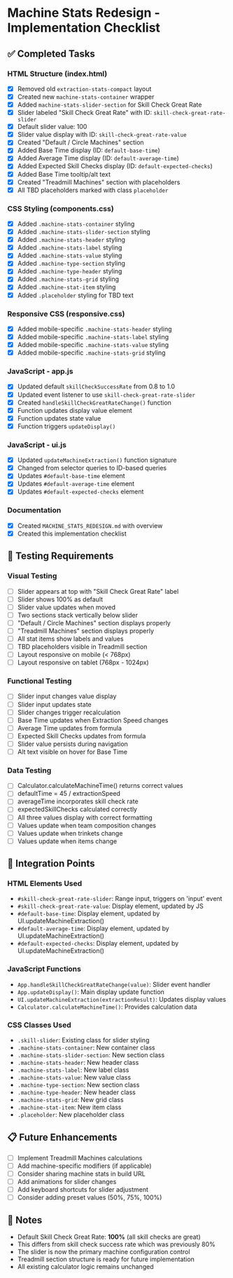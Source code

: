 # Machine Stats Redesign - Implementation Checklist

## ✅ Completed Tasks

### HTML Structure (index.html)
- [x] Removed old `extraction-stats-compact` layout
- [x] Created new `machine-stats-container` wrapper
- [x] Added `machine-stats-slider-section` for Skill Check Great Rate
- [x] Slider labeled "Skill Check Great Rate" with ID: `skill-check-great-rate-slider`
- [x] Default slider value: 100
- [x] Slider value display with ID: `skill-check-great-rate-value`
- [x] Created "Default / Circle Machines" section
- [x] Added Base Time display (ID: `default-base-time`)
- [x] Added Average Time display (ID: `default-average-time`)
- [x] Added Expected Skill Checks display (ID: `default-expected-checks`)
- [x] Added Base Time tooltip/alt text
- [x] Created "Treadmill Machines" section with placeholders
- [x] All TBD placeholders marked with class `placeholder`

### CSS Styling (components.css)
- [x] Added `.machine-stats-container` styling
- [x] Added `.machine-stats-slider-section` styling
- [x] Added `.machine-stats-header` styling
- [x] Added `.machine-stats-label` styling
- [x] Added `.machine-stats-value` styling
- [x] Added `.machine-type-section` styling
- [x] Added `.machine-type-header` styling
- [x] Added `.machine-stats-grid` styling
- [x] Added `.machine-stat-item` styling
- [x] Added `.placeholder` styling for TBD text

### Responsive CSS (responsive.css)
- [x] Added mobile-specific `.machine-stats-header` styling
- [x] Added mobile-specific `.machine-stats-label` styling
- [x] Added mobile-specific `.machine-stats-value` styling
- [x] Added mobile-specific `.machine-stats-grid` styling

### JavaScript - app.js
- [x] Updated default `skillCheckSuccessRate` from 0.8 to 1.0
- [x] Updated event listener to use `skill-check-great-rate-slider`
- [x] Created `handleSkillCheckGreatRateChange()` function
- [x] Function updates display value element
- [x] Function updates state value
- [x] Function triggers `updateDisplay()`

### JavaScript - ui.js
- [x] Updated `updateMachineExtraction()` function signature
- [x] Changed from selector queries to ID-based queries
- [x] Updates `#default-base-time` element
- [x] Updates `#default-average-time` element
- [x] Updates `#default-expected-checks` element

### Documentation
- [x] Created `MACHINE_STATS_REDESIGN.md` with overview
- [x] Created this implementation checklist

## 🧪 Testing Requirements

### Visual Testing
- [ ] Slider appears at top with "Skill Check Great Rate" label
- [ ] Slider shows 100% as default
- [ ] Slider value updates when moved
- [ ] Two sections stack vertically below slider
- [ ] "Default / Circle Machines" section displays properly
- [ ] "Treadmill Machines" section displays properly
- [ ] All stat items show labels and values
- [ ] TBD placeholders visible in Treadmill section
- [ ] Layout responsive on mobile (< 768px)
- [ ] Layout responsive on tablet (768px - 1024px)

### Functional Testing
- [ ] Slider input changes value display
- [ ] Slider input updates state
- [ ] Slider changes trigger recalculation
- [ ] Base Time updates when Extraction Speed changes
- [ ] Average Time updates from formula
- [ ] Expected Skill Checks updates from formula
- [ ] Slider value persists during navigation
- [ ] Alt text visible on hover for Base Time

### Data Testing
- [ ] Calculator.calculateMachineTime() returns correct values
- [ ] defaultTime = 45 / extractionSpeed
- [ ] averageTime incorporates skill check rate
- [ ] expectedSkillChecks calculated correctly
- [ ] All three values display with correct formatting
- [ ] Values update when team composition changes
- [ ] Values update when trinkets change
- [ ] Values update when items change

## 🔗 Integration Points

### HTML Elements Used
- `#skill-check-great-rate-slider`: Range input, triggers on 'input' event
- `#skill-check-great-rate-value`: Display element, updated by JS
- `#default-base-time`: Display element, updated by UI.updateMachineExtraction()
- `#default-average-time`: Display element, updated by UI.updateMachineExtraction()
- `#default-expected-checks`: Display element, updated by UI.updateMachineExtraction()

### JavaScript Functions
- `App.handleSkillCheckGreatRateChange(value)`: Slider event handler
- `App.updateDisplay()`: Main display update function
- `UI.updateMachineExtraction(extractionResult)`: Updates display values
- `Calculator.calculateMachineTime()`: Provides calculation data

### CSS Classes Used
- `.skill-slider`: Existing class for slider styling
- `.machine-stats-container`: New container class
- `.machine-stats-slider-section`: New section class
- `.machine-stats-header`: New header class
- `.machine-stats-label`: New label class
- `.machine-stats-value`: New value class
- `.machine-type-section`: New section class
- `.machine-type-header`: New header class
- `.machine-stats-grid`: New grid class
- `.machine-stat-item`: New item class
- `.placeholder`: New placeholder class

## 📋 Future Enhancements

- [ ] Implement Treadmill Machines calculations
- [ ] Add machine-specific modifiers (if applicable)
- [ ] Consider sharing machine stats in build URL
- [ ] Add animations for slider changes
- [ ] Add keyboard shortcuts for slider adjustment
- [ ] Consider adding preset values (50%, 75%, 100%)

## 📝 Notes

- Default Skill Check Great Rate: **100%** (all skill checks are great)
- This differs from skill check success rate which was previously 80%
- The slider is now the primary machine configuration control
- Treadmill section structure is ready for future implementation
- All existing calculator logic remains unchanged
